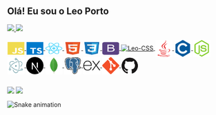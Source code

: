 ## Olá! Eu sou o Leo Porto
 <div>
  <a href="https://github.com/leoportogtr86">
  <img height="180em" src="https://github-readme-stats.vercel.app/api?username=leoportogtr86&show_icons=true&theme=dracula&include_all_commits=true&count_private=true"/>
  <img height="180em" src="https://github-readme-stats.vercel.app/api/top-langs/?username=leoportogtr86&layout=compact&langs_count=7&theme=dracula"/>
</div>
 
 
<div style="display: inline_block"><br>
  <img align="center" alt="Leo-Js" height="30" width="40" src="https://raw.githubusercontent.com/devicons/devicon/master/icons/javascript/javascript-plain.svg">
  <img align="center" alt="Leo-Ts" height="30" width="40" src="https://raw.githubusercontent.com/devicons/devicon/master/icons/typescript/typescript-plain.svg">
  <img align="center" alt="Leo-React" height="30" width="40" src="https://raw.githubusercontent.com/devicons/devicon/master/icons/react/react-original.svg">
  <img align="center" alt="Leo-HTML" height="30" width="40" src="https://raw.githubusercontent.com/devicons/devicon/master/icons/html5/html5-original.svg">
  <img align="center" alt="Leo-CSS" height="30" width="40" src="https://raw.githubusercontent.com/devicons/devicon/master/icons/css3/css3-original.svg">
  <img align="center" alt="Leo-CSS" height="30" width="40" src="https://raw.githubusercontent.com/devicons/devicon/master/icons/bootstrap/bootstrap-plain.svg"> 
  <img align="center" alt="Leo-CSS" height="40" width="40" src="https://icons-for-free.com/iconfiles/png/512/cypress-1324440144114984250.png">
  <img align="center" alt="Leo-CSS" height="40" width="40" src="https://raw.githubusercontent.com/devicons/devicon/master/icons/java/java-plain.svg">
  <img align="center" alt="Leo-CSS" height="40" width="40" src="https://raw.githubusercontent.com/devicons/devicon/master/icons/c/c-plain.svg">
  <img align="center" alt="Leo-CSS" height="40" width="40" src="https://raw.githubusercontent.com/devicons/devicon/master/icons/nodejs/nodejs-plain.svg">
  <img align="center" alt="Leo-CSS" height="40" width="40" src="https://raw.githubusercontent.com/devicons/devicon/master/icons/electron/electron-original.svg">
  <img align="center" alt="Leo-CSS" height="40" width="40" src="https://github.com/devicons/devicon/raw/master/icons/nextjs/nextjs-original.svg">
  <img align="center" alt="Leo-CSS" height="40" width="40" src="https://github.com/devicons/devicon/raw/master/icons/mongodb/mongodb-original.svg">
  <img align="center" alt="Leo-CSS" height="40" width="40" src="https://github.com/devicons/devicon/raw/master/icons/postgresql/postgresql-original.svg">
  <img align="center" alt="Leo-CSS" height="40" width="40" src="https://github.com/devicons/devicon/raw/master/icons/express/express-original.svg">
  <img align="center" alt="Leo-CSS" height="40" width="40" src="https://github.com/devicons/devicon/raw/master/icons/git/git-original.svg">
  <img align="center" alt="Leo-CSS" height="40" width="40" src="https://github.com/devicons/devicon/raw/master/icons/github/github-original.svg"> 
  
</div>
  
  ##
 
<div> 
  
  <a href = "mailto:leonardoreisporto@gmail.com"><img src="https://img.shields.io/badge/-Gmail-%23333?style=for-the-badge&logo=gmail&logoColor=white" target="_blank"></a>
  <a href="https://www.linkedin.com/in/leoportogtr/" target="_blank"><img src="https://img.shields.io/badge/-LinkedIn-%230077B5?style=for-the-badge&logo=linkedin&logoColor=white" target="_blank"></a> 
 
  ![Snake animation](https://github.com/rafaballerini/leoportogtr/blob/output/github-contribution-grid-snake.svg)
 
</div>
